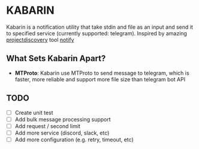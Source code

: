 # KABARIN

Kabarin is a notification utility that take stdin and file as an input and send it to specified service (currently supported: telegram). Inspired by amazing [projectdiscovery](https://github.com/projectdiscovery) tool [notify](https://github.com/projectdiscovery/notify)

## What Sets Kabarin Apart?
- **MTProto**: Kabarin use MTProto to send message to telegram, which is faster, more reliable and support more file size than telegram bot API

## TODO
- [ ] Create unit test
- [ ] Add bulk message processing support
- [ ] Add request / second limit
- [ ] Add more service (discord, slack, etc)
- [ ] Add more configuration (e.g. retry, timeout, etc)